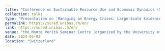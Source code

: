 ```yaml
---
title: "Conference on Sustainable Resource Use and Economic Dynamics (SURED) 2024"
collection: talks
type: "Presentation on 'Managing an Energy Crises: Large-Scale Evidence of Residential Natural Gas Savings Through Financial Rewards'"
permalink: https://sured.unibas.ch/en/
link: https://sured.unibas.ch/en/
venue: "the Monte Verità Seminar Centre (organized by the University of Basel) in Locarno-Ascona"
date: 2024-06-02
location: "Switzerland"
---
```

